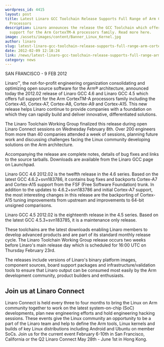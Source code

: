 ```yaml
---
wordpress_id: 4415
layout: post
title: Latest Linaro GCC Toolchain Release Supports Full Range of Arm Cortex-A
  Processors
description: Linaro announces the release the GCC Toolchain which offers full
  support for the Arm CortexTM-A processors family. Read more here.
image: /assets/images/content/Banner_Linux_Kernel.jpg
author: linaro
slug: latest-linaro-gcc-toolchain-release-supports-full-range-arm-cortex-processors
date: 2012-02-09 12:18:24
link: /news/latest-linaro-gcc-toolchain-release-supports-full-range-arm-cortex-processors/
category: news
---
```


SAN FRANCISCO - 9 FEB 2012

Linaro™, the not-for-profit engineering organization consolidating and optimizing open source software for the Arm® architecture, announced today the 2012.02 release of Linaro GCC 4.6 and Linaro GCC 4.5 which offers full support for the Arm CortexTM-A processors family including the Cortex-A5, Cortex-A7, Cortex-A8, Cortex-A9 and Cortex-A15. This new release helps Linaro continue to provide companies with a foundation on which they can rapidly build and deliver innovative, differentiated solutions.

The Linaro Toolchain Working Group finalized this release during open Linaro Connect sessions on Wednesday February 8th. Over 200 engineers from more than 40 companies attended a week of sessions, planning future work and discussing challenges facing the Linux community developing solutions on the Arm architecture.

Accompanying the release are complete notes, details of bug fixes and links to the source tarballs. Downloads are available from the Linaro GCC page on Launchpad.

Linaro GCC 4.6 2012.02 is the twelfth release in the 4.6 series. Based on the latest GCC 4.6.2+svn183786, it contains bug fixes and backports Cortex-A7 and Cortex-A15 support from the FSF (Free Software Foundation) trunk. In addition to the updates to 4.6.2+svn183786 and initial Cortex-A7 support, the most interesting changes in this release are the backporting of Cortex-A15 tuning improvements from upstream and improvements to 64-bit unsigned comparisons.

Linaro GCC 4.5 2012.02 is the eighteenth release in the 4.5 series. Based on the latest GCC 4.5.3+svn183785, it is a maintenance only release.

These toolchains are the latest downloads enabling Linaro members to develop advanced products and are part of its standard monthly release cycle. The Linaro Toolchain Working Group release occurs two weeks before Linaro's main release day which is scheduled for 16:00 UTC on Thursday February 23rd.

The releases include versions of Linaro's binary platform images, component sources, board support packages and infrastructure/validation tools to ensure that Linaro output can be consumed most easily by the Arm development community, product builders and enthusiasts.

## Join us at Linaro Connect

Linaro Connect is held every three to four months to bring the Linux on Arm community together to work on the latest system-on-chip (SoC) developments, plan new engineering efforts and hold engineering hacking sessions. These events give the Linux community an opportunity to be a part of the Linaro team and help to define the Arm tools, Linux kernels and builds of key Linux distributions including Android and Ubuntu on member SoCs. Join us for the current event February 6-10th in San Francisco, California or the Q2 Linaro Connect May 28th - June 1st in Hong Kong.